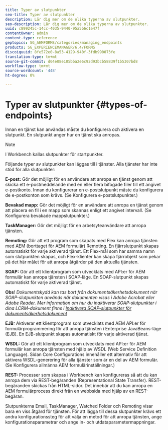 ```yaml
---
title: Typer av slutpunkter
seo-title: Typer av slutpunkter
description: Lär dig mer om de olika typerna av slutpunkter.
seo-description: Lär dig mer om de olika typerna av slutpunkter.
uuid: c899245c-14cc-4035-9440-95a5b6c1e47f
contentOwner: admin
content-type: reference
geptopics: SG_AEMFORMS/categories/managing_endpoints
products: SG_EXPERIENCEMANAGER/6.4/FORMS
discoiquuid: 8fe572e0-8a53-4129-940f-3fdb990073fe
translation-type: tm+mt
source-git-commit: d04e08e105bba2e6c92d93bcb58839f1b5307bd8
workflow-type: tm+mt
source-wordcount: '448'
ht-degree: 0%

---
```



# Typer av slutpunkter {#types-of-endpoints}

Innan en tjänst kan användas måste du konfigurera och aktivera en slutpunkt. En slutpunkt anger hur en tjänst ska anropas.

>[!NOTE]
>
>I Workbench kallas slutpunkter för startpunkter.

Följande typer av slutpunkter kan läggas till i tjänster. Alla tjänster har inte stöd för alla slutpunkter:

**E-post:** Gör det möjligt för en användare att anropa en tjänst genom att skicka ett e-postmeddelande med en eller flera bifogade filer till ett angivet e-postkonto. Innan du konfigurerar en e-postslutpunkt måste du konfigurera de e-postkonton som krävs. (Se Konfigurera e-postslutpunkter.)

**Bevakad mapp:** Gör det möjligt för en användare att anropa en tjänst genom att placera en fil i en mapp som skannas enligt ett angivet intervall. (Se Konfigurera bevakade mappslutpunkter.)

**TaskManager:** Gör det möjligt för en arbetsyteanvändare att anropa tjänsten.

**Remoting:** Gör att ett program som skapats med Flex kan anropa tjänsten med AEM (borttaget för AEM formulär) Remoting. En fjärrslutpunkt skapas automatiskt för varje aktiverad tjänst. Ett Flex-mål som har samma namn som slutpunkten skapas, och Flex-klienter kan skapa fjärrobjekt som pekar på det här målet för att anropa åtgärder på den aktuella tjänsten.

**SOAP:** Gör att ett klientprogram som utvecklats med API:er för AEM formulär kan anropa tjänsten i SOAP-läge. En SOAP-slutpunkt skapas automatiskt för varje aktiverad tjänst.

**Obs**!  *Dokumentskydd kan tas bort från dokumentsäkerhetsdokument när SOAP-slutpunkten används när dokumenten visas i Adobe Acrobat eller Adobe Reader. Mer information om hur du inaktiverar SOAP-slutpunkter i dina LCRM-dokument finns i [Inaktivera SOAP-slutpunkter för dokumentsäkerhetsdokument](/help/forms/using/admin-help/configuring-client-server-options.md#disable-soap-endpoints-for-document-security-documents)*

**EJB:** Aktiverar ett klientprogram som utvecklats med AEM API:er för formulärprogrammering för att anropa tjänsten i Enterprise JavaBeans-läge (EJB). En EJB-slutpunkt skapas automatiskt för varje aktiverad tjänst.

**WSDL:** Gör att ett klientprogram som utvecklats med API:er för AEM formulär kan anropa tjänsten med hjälp av WSDL (Web Service Definition Language). Sidan Core Configurations innehåller ett alternativ för att aktivera WSDL-generering för alla tjänster som är en del av AEM formulär. (Se Konfigurera allmänna AEM formulärinställningar.)

**REST:** Processer som skapas i Workbench kan konfigureras så att du kan anropa dem via REST-begäranden (Representational State Transfer). REST-begäranden skickas från HTML-sidor. Det innebär att du kan anropa en AEM formulärprocess direkt från en webbsida med hjälp av en REST-begäran.

Slutpunkterna Email, TaskManager, Watched Folder och Remoting visar bara en viss åtgärd för tjänsten. För att lägga till dessa slutpunkter krävs ett andra konfigurationssteg för att välja en metod för att anropa tjänsten, ange konfigurationsparametrar och ange in- och utdataparametermappningar.
